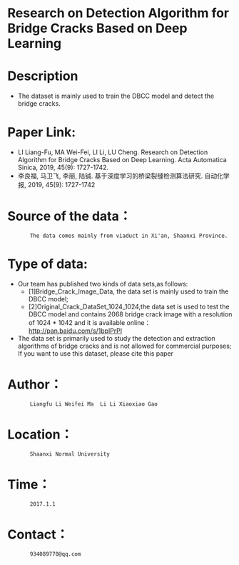 # Research on Detection Algorithm for Bridge Cracks Based on Deep Learning
# Description 
- The dataset is mainly used to train the DBCC model and detect the bridge cracks.
# Paper Link:
- LI Liang-Fu, MA Wei-Fei, LI Li, LU Cheng. Research on Detection Algorithm for Bridge Cracks Based on Deep Learning. Acta Automatica Sinica, 2019, 45(9): 1727-1742.
- 李良福, 马卫飞, 李丽, 陆铖. 基于深度学习的桥梁裂缝检测算法研究. 自动化学报, 2019, 45(9): 1727-1742
# Source of the data：
           The data comes mainly from viaduct in Xi'an, Shaanxi Province.
# Type of data:
- Our team has published two kinds of data sets,as follows:
  - [1]Bridge_Crack_Image_Data, the data set is mainly used to train the DBCC model;
  - [2]Original_Crack_DataSet_1024_1024,the data set is used to test the DBCC model and contains 2068 bridge crack image with a resolution of 1024 * 1042 and it is
       available online：http://pan.baidu.com/s/1bplPrPl
- The data set is primarily used to study the detection and extraction algorithms of bridge cracks and is not allowed for commercial purposes;
       If you want to use this dataset, please cite this paper
# Author：
           Liangfu Li Weifei Ma  Li Li Xiaoxiao Gao
# Location：
           Shaanxi Normal University
# Time：
           2017.1.1
# Contact：
           934089770@qq.com
